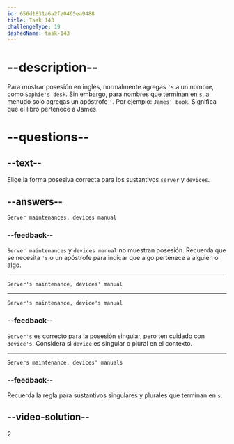 ```yaml
---
id: 656d1831a6a2fe0465ea9488
title: Task 143
challengeType: 19
dashedName: task-143
---
```


# --description--

Para mostrar posesión en inglés, normalmente agregas `'s` a un nombre, como `Sophie's desk`. Sin embargo, para nombres que terminan en `s`, a menudo solo agregas un apóstrofe `'`. Por ejemplo: `James' book`. Significa que el libro pertenece a James.

# --questions--

## --text--

Elige la forma posesiva correcta para los sustantivos `server` y `devices`.

## --answers--

`Server maintenances, devices manual`

### --feedback--

`Server maintenances` y `devices manual` no muestran posesión. Recuerda que se necesita `'s` o un apóstrofe para indicar que algo pertenece a alguien o algo.

---

`Server's maintenance, devices' manual`

---

`Server's maintenance, device's manual`

### --feedback--

`Server's` es correcto para la posesión singular, pero ten cuidado con `device's`. Considera si `device` es singular o plural en el contexto.

---

`Servers maintenance, devices' manuals`

### --feedback--

Recuerda la regla para sustantivos singulares y plurales que terminan en `s`.

## --video-solution--

2
